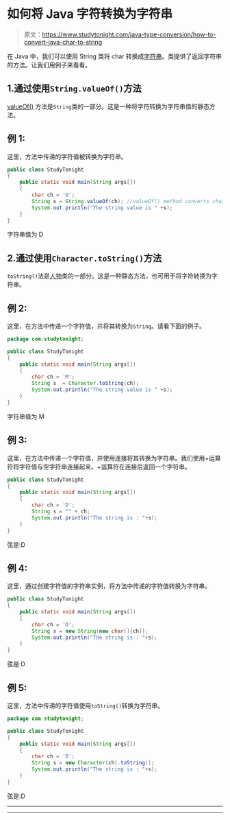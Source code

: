 # 如何将 Java 字符转换为字符串

> 原文：<https://www.studytonight.com/java-type-conversion/how-to-convert-java-char-to-string>

在 Java 中，我们可以使用 String 类将 char 转换成[字符串](https://www.studytonight.com/java/string-handling-in-java.php)。类提供了返回字符串的方法。让我们用例子来看看。

## 1.通过使用`String.valueOf()`方法

[valueOf()](https://www.studytonight.com/java/string-class-functions.php) 方法是`String`类的一部分。这是一种将字符转换为字符串值的静态方法。

## 例 1:

这里，方法中传递的字符值被转换为字符串。

```java
public class StudyTonight
{  
	public static void main(String args[])
	{  
		char ch = 'D';  
		String s = String.valueOf(ch); //valueOf() method converts character into String
		System.out.println("The string value is " +s);
	}
}
```

字符串值为 D

## 2.通过使用`Character.toString()`方法

`toString()`法是[人物](https://www.studytonight.com/java/wrapper-class.php)类的一部分。这是一种静态方法，也可用于将字符转换为字符串。

## 例 2:

这里，在方法中传递一个字符值，并将其转换为`String`。请看下面的例子。

```java
package com.studytonight;

public class StudyTonight
{  
	public static void main(String args[])
	{  
		char ch = 'M';  
		String s  = Character.toString(ch); 
		System.out.println("The string value is " +s);
	}
}
```

字符串值为 M

## 例 3:

这里，在方法中传递一个字符值，并使用连接将其转换为字符串。我们使用+运算符将字符值与空字符串连接起来。+运算符在连接后返回一个字符串。

```java
public class StudyTonight
{  
	public static void main(String args[])
	{  
		char ch = 'D';  
		String s = "" + ch;
		System.out.println("The string is : "+s);
	}
}
```

弦是:D

## 例 4:

这里，通过创建字符值的字符串实例，将方法中传递的字符值转换为字符串。

```java
public class StudyTonight
{  
	public static void main(String args[])
	{  
		char ch = 'D';  
		String s = new String(new char[]{ch});
		System.out.println("The string is : "+s);
	}
}
```

弦是:D

## 例 5:

这里，方法中传递的字符值使用`toString()`转换为字符串。

```java
package com.studytonight;

public class StudyTonight
{  
	public static void main(String args[])
	{  
		char ch = 'D';  
		String s = new Character(ch).toString();
		System.out.println("The string is : "+s);
	}
}
```

弦是:D

* * *

* * *